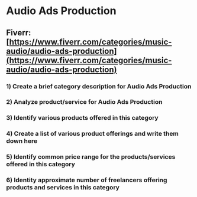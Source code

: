 # Audio Ads Production
## Fiverr: [https://www.fiverr.com/categories/music-audio/audio-ads-production](https://www.fiverr.com/categories/music-audio/audio-ads-production)
### 1) Create a brief category description for Audio Ads Production
### 2) Analyze product/service for Audio Ads Production
### 3) Identify various products offered in this category
### 4) Create a list of various product offerings and write them down here
### 5) Identify common price range for the products/services offered in this category
### 6) Identity approximate number of freelancers offering products and services in this category
